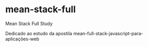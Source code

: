 # mean-stack-full
Mean Stack Full Study

Dedicado ao estudo da apostila mean-full-stack-javascript-para-aplicações-web
